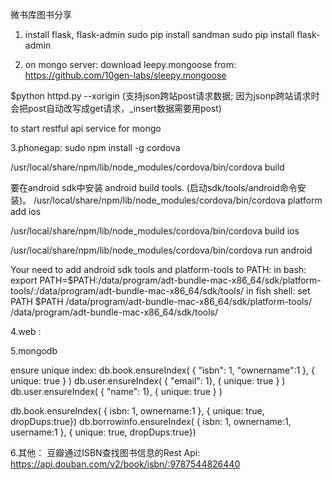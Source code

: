 微书库图书分享

1. install flask, flask-admin
sudo pip install sandman
sudo pip install flask-admin

2. on mongo server:
download leepy.mongoose from: https://github.com/10gen-labs/sleepy.mongoose

$python httpd.py --xorigin
(支持json跨站post请求数据; 因为jsonp跨站请求时会把post自动改写成get请求，_insert数据需要用post)

to start restful api service for mongo

3.phonegap:
sudo npm install -g cordova

/usr/local/share/npm/lib/node_modules/cordova/bin/cordova build

要在android sdk中安装 android build tools. (启动sdk/tools/android命令安装)。
/usr/local/share/npm/lib/node_modules/cordova/bin/cordova platform add ios

/usr/local/share/npm/lib/node_modules/cordova/bin/cordova build ios

/usr/local/share/npm/lib/node_modules/cordova/bin/cordova run android

Your need to add android sdk tools and platform-tools to PATH:
in bash:
export PATH=$PATH:/data/program/adt-bundle-mac-x86_64/sdk/platform-tools/:/data/program/adt-bundle-mac-x86_64/sdk/tools/
in fish shell:
set PATH $PATH /data/program/adt-bundle-mac-x86_64/sdk/platform-tools/ /data/program/adt-bundle-mac-x86_64/sdk/tools/

4.web :


5.mongodb

ensure unique index:
db.book.ensureIndex( { "isbn": 1, "ownername":1 }, { unique: true } )
db.user.ensureIndex( { "email": 1}, { unique: true } )
db.user.ensureIndex( { "name": 1}, { unique: true } )

db.book.ensureIndex( { isbn: 1, ownername:1 }, { unique: true, dropDups:true})
db.borrowinfo.ensureIndex( { isbn: 1, ownername:1, username:1 }, { unique: true, dropDups:true})

6.其他：
豆瓣通过ISBN查找图书信息的Rest Api:
https://api.douban.com/v2/book/isbn/:9787544826440